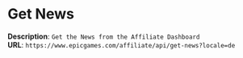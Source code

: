 # Get News

**Description**: `Get the News from the Affiliate Dashboard` \
**URL**: `https://www.epicgames.com/affiliate/api/get-news?locale=de`
